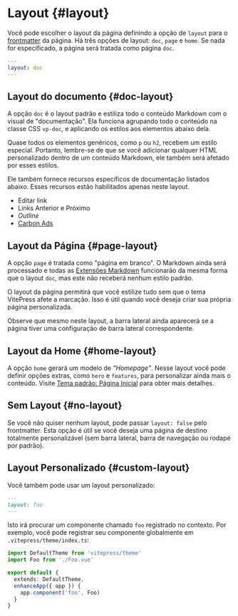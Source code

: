 # Layout {#layout}

Você pode escolher o layout da página definindo a opção de `layout` para o [frontmatter](./frontmatter-config) da página. Há três opções de layout: `doc`, `page` e `home`. Se nada for especificado, a página será tratada como página `doc`.

```yaml
---
layout: doc
---
```

## Layout do documento {#doc-layout}

A opção `doc` é o layout padrão e estiliza todo o conteúdo Markdown com o visual de "documentação". Ela funciona agrupando todo o conteúdo na classe CSS `vp-doc`, e aplicando os estilos aos elementos abaixo dela.

Quase todos os elementos genéricos, como `p` ou `h2`, recebem um estilo especial. Portanto, lembre-se de que se você adicionar qualquer HTML personalizado dentro de um conteúdo Markdown, ele também será afetado por esses estilos.

Ele também fornece recursos específicos de documentação listados abaixo. Esses recursos estão habilitados apenas neste layout.

- Editar link
- Links Anterior e Próximo
- _Outline_
- [Carbon Ads](./default-theme-carbon-ads)

## Layout da Página {#page-layout}

A opção `page` é tratada como "página em branco". O Markdown ainda será processado e todas as [Extensões Markdown](../guide/markdown) funcionarão da mesma forma que o layout `doc`, mas este não receberá nenhum estilo padrão.

O layout da página permitirá que você estilize tudo sem que o tema VitePress afete a marcação. Isso é útil quando você deseja criar sua própria página personalizada.

Observe que mesmo neste layout, a barra lateral ainda aparecerá se a página tiver uma configuração de barra lateral correspondente.

## Layout da Home {#home-layout}

A opção `home` gerará um modelo de _"Homepage"_. Nesse layout você pode definir opções extras, como `hero` e `features`, para personalizar ainda mais o conteúdo. Visite [Tema padrão: Página Inicial](./default-theme-home-page)  para obter mais detalhes.

## Sem Layout {#no-layout}

Se você não quiser nenhum layout, pode passar `layout: false` pelo frontmatter. Esta opção é útil se você deseja uma página de destino totalmente personalizável (sem barra lateral, barra de navegação ou rodapé por padrão).

## Layout Personalizado {#custom-layout}

Você também pode usar um layout personalizado:

```md
---
layout: foo
---
```

Isto irá procurar um componente chamado `foo` registrado no contexto. Por exemplo, você pode registrar seu componente globalmente em `.vitepress/theme/index.ts`:

```ts
import DefaultTheme from 'vitepress/theme'
import Foo from './Foo.vue'

export default {
  extends: DefaultTheme,
  enhanceApp({ app }) {
    app.component('foo', Foo)
  }
}
```
